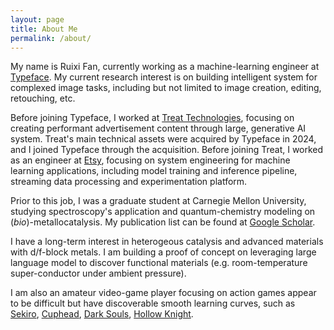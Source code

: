 ```yaml
---
layout: page
title: About Me
permalink: /about/
---
```



My name is Ruixi Fan, currently working as a machine-learning engineer at [Typeface](https://www.typeface.ai/). My current research interest is on building 
intelligent system for complexed image tasks, including but not limited to image creation, editing, retouching, etc. 

Before joining Typeface, I worked at [Treat Technologies](https://www.trytreat.io/), 
focusing on creating performant advertisement content through large, generative AI system. Treat's main technical assets were acquired by Typeface in 2024,
and I joined Typeface through the acquisition. Before joining Treat, I worked as an engineer at [Etsy](https://www.etsy.com/), focusing on system engineering for machine learning applications, including model training and inference pipeline, streaming data processing and experimentation platform.  

Prior to this job, I was a graduate student at Carnegie Mellon University, studying spectroscopy's application and
quantum-chemistry modeling on (*bio*)-metallocatalysis. My publication list can be found at
[Google Scholar](https://scholar.google.com/citations?user=4m5guE0AAAAJ). 

I have a long-term interest in heterogeous 
catalysis and advanced materials with d/f-block metals. I am building a proof of concept on leveraging large language 
model to discover functional materials (e.g. room-temperature super-conductor under ambient pressure). 

I am also an amateur video-game player focusing on action games appear to be difficult but have discoverable smooth learning curves, 
such as [Sekiro](https://www.sekirothegame.com/content/atvi/sekiro/web/en/home.html), [Cuphead](http://www.cupheadgame.com/),
[Dark Souls](https://en.wikipedia.org/wiki/Dark_Souls), [Hollow Knight](https://en.wikipedia.org/wiki/Hollow_Knight).

